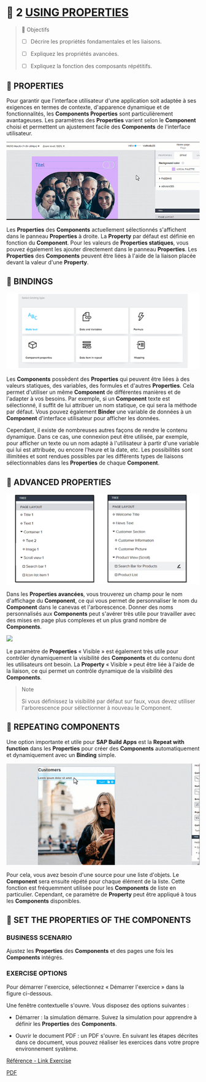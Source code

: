 # 🌸 2 [USING PROPERTIES](https://learning.sap.com/learning-journeys/develop-apps-with-sap-build-apps-using-drag-and-drop-simplicity/using-**properties**_b8b8a508-77a7-4db8-b379-fb3435a0565b)

> 🌺 Objectifs
>
> - [ ] Décrire les propriétés fondamentales et les liaisons.
>
> - [ ] Expliquez les propriétés avancées.
>
> - [ ] Expliquez la fonction des composants répétitifs.

## 🌸 PROPERTIES

Pour garantir que l'interface utilisateur d'une application soit adaptée à ses exigences en termes de contexte, d'apparence dynamique et de fonctionnalités, les **Components Properties** sont particulièrement avantageuses. Les paramètres des **Properties** varient selon le **Component** choisi et permettent un ajustement facile des **Components** de l'interface utilisateur.

![](./assets/U2_L2_properties_basic.gif)

Les **Properties** des **Components** actuellement sélectionnés s'affichent dans le panneau **Properties** à droite. La **Property** par défaut est définie en fonction du **Component**. Pour les valeurs de **Properties statiques**, vous pouvez également les ajouter directement dans le panneau **Properties**. Les **Properties** des **Components** peuvent être liées à l'aide de la liaison placée devant la valeur d'une **Property**.

## 🌸 BINDINGS

![](./assets/Bindings_overview.png)

Les **Components** possèdent des **Properties** qui peuvent être liées à des valeurs statiques, des variables, des formules et d'autres **Properties**. Cela permet d'utiliser un même **Component** de différentes manières et de l'adapter à vos besoins. Par exemple, si un **Component** texte est sélectionné, il suffit de lui attribuer un nom statique, ce qui sera la méthode par défaut. Vous pouvez également **Binder** une variable de données à un **Component** d'interface utilisateur pour afficher les données.

Cependant, il existe de nombreuses autres façons de rendre le contenu dynamique. Dans ce cas, une connexion peut être utilisée, par exemple, pour afficher un texte ou un nom adapté à l'utilisateur à partir d'une variable qui lui est attribuée, ou encore l'heure et la date, etc. Les possibilités sont illimitées et sont rendues possibles par les différents types de liaisons sélectionnables dans les **Properties** de chaque **Component**.

## 🌸 ADVANCED PROPERTIES

![](./assets/Comparison_tree_naming.png)

Dans les **Properties avancées**, vous trouverez un champ pour le nom d'affichage du **Component**, ce qui vous permet de personnaliser le nom du **Component** dans le canevas et l'arborescence. Donner des noms personnalisés aux **Components** peut s'avérer très utile pour travailler avec des mises en page plus complexes et un plus grand nombre de **Components**.

![](./assets/unit2_Lesson2_**properties**visible_new.gif)

Le paramètre de **Properties** « Visible » est également très utile pour contrôler dynamiquement la visibilité des **Components** et du contenu dont les utilisateurs ont besoin. La **Property** « Visible » peut être liée à l'aide de la liaison, ce qui permet un contrôle dynamique de la visibilité des **Components**.

> Note
>
> Si vous définissez la visibilité par défaut sur faux, vous devez utiliser l'arborescence pour sélectionner à nouveau le Component.

## 🌸 REPEATING COMPONENTS

Une option importante et utile pour **SAP Build Apps** est la **Repeat with function** dans les **Properties** pour créer des **Components** automatiquement et dynamiquement avec un **Binding** simple.

![](./assets/Repeat_List_new.gif)

Pour cela, vous avez besoin d'une source pour une liste d'objets. Le **Component** sera ensuite répété pour chaque élément de la liste. Cette fonction est fréquemment utilisée pour les **Components** de liste en particulier. Cependant, ce paramètre de **Property** peut être appliqué à tous les **Components** disponibles.

## 🌸 SET THE PROPERTIES OF THE COMPONENTS

### BUSINESS SCENARIO

Ajustez les **Properties** des **Components** et des pages une fois les **Components** intégrés.

### EXERCISE OPTIONS

Pour démarrer l'exercice, sélectionnez « Démarrer l'exercice » dans la figure ci-dessous.

Une fenêtre contextuelle s'ouvre. Vous disposez des options suivantes :

- Démarrer : la simulation démarre. Suivez la simulation pour apprendre à définir les **Properties** des **Components**.

- Ouvrir le document PDF : un PDF s'ouvre. En suivant les étapes décrites dans ce document, vous pouvez réaliser les exercices dans votre propre environnement système.

[Référence - Link Exercise](https://learnsap.enable-now.cloud.sap/pub/mmcp/index.html?show=project!PR_548133F0C06E96A3:uebung)

[PDF](./assets/standard_002.pdf)
